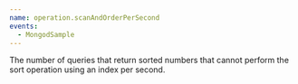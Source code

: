 ```yaml
---
name: operation.scanAndOrderPerSecond
events:
  - MongodSample
---
```


The number of queries that return sorted numbers that cannot perform the sort operation using an index per second.